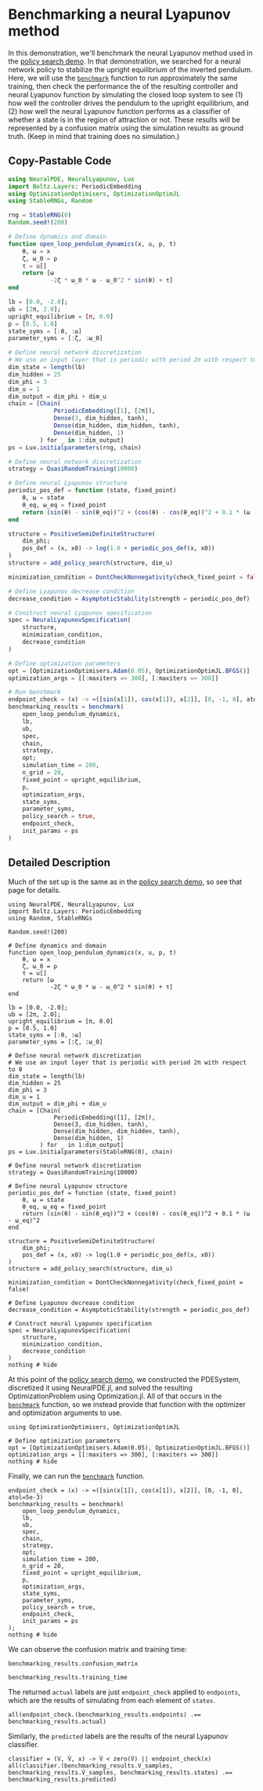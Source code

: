 # Benchmarking a neural Lyapunov method

In this demonstration, we'll benchmark the neural Lyapunov method used in the [policy search demo](policy_search.md).
In that demonstration, we searched for a neural network policy to stabilize the upright equilibrium of the inverted pendulum.
Here, we will use the [`benchmark`](@ref) function to run approximately the same training, then check the performance the of the resulting controller and neural Lyapunov function by simulating the closed loop system to see (1) how well the controller drives the pendulum to the upright equilibrium, and (2) how well the neural Lyapunov function performs as a classifier of whether a state is in the region of attraction or not.
These results will be represented by a confusion matrix using the simulation results as ground truth.
(Keep in mind that training does no simulation.)

## Copy-Pastable Code

```julia
using NeuralPDE, NeuralLyapunov, Lux
import Boltz.Layers: PeriodicEmbedding
using OptimizationOptimisers, OptimizationOptimJL
using StableRNGs, Random

rng = StableRNG(0)
Random.seed!(200)

# Define dynamics and domain
function open_loop_pendulum_dynamics(x, u, p, t)
    θ, ω = x
    ζ, ω_0 = p
    τ = u[]
    return [ω
            -2ζ * ω_0 * ω - ω_0^2 * sin(θ) + τ]
end

lb = [0.0, -2.0];
ub = [2π, 2.0];
upright_equilibrium = [π, 0.0]
p = [0.5, 1.0]
state_syms = [:θ, :ω]
parameter_syms = [:ζ, :ω_0]

# Define neural network discretization
# We use an input layer that is periodic with period 2π with respect to θ
dim_state = length(lb)
dim_hidden = 25
dim_phi = 3
dim_u = 1
dim_output = dim_phi + dim_u
chain = [Chain(
             PeriodicEmbedding([1], [2π]),
             Dense(3, dim_hidden, tanh),
             Dense(dim_hidden, dim_hidden, tanh),
             Dense(dim_hidden, 1)
         ) for _ in 1:dim_output]
ps = Lux.initialparameters(rng, chain)

# Define neural network discretization
strategy = QuasiRandomTraining(10000)

# Define neural Lyapunov structure
periodic_pos_def = function (state, fixed_point)
    θ, ω = state
    θ_eq, ω_eq = fixed_point
    return (sin(θ) - sin(θ_eq))^2 + (cos(θ) - cos(θ_eq))^2 + 0.1 * (ω - ω_eq)^2
end

structure = PositiveSemiDefiniteStructure(
    dim_phi;
    pos_def = (x, x0) -> log(1.0 + periodic_pos_def(x, x0))
)
structure = add_policy_search(structure, dim_u)

minimization_condition = DontCheckNonnegativity(check_fixed_point = false)

# Define Lyapunov decrease condition
decrease_condition = AsymptoticStability(strength = periodic_pos_def)

# Construct neural Lyapunov specification
spec = NeuralLyapunovSpecification(
    structure,
    minimization_condition,
    decrease_condition
)

# Define optimization parameters
opt = [OptimizationOptimisers.Adam(0.05), OptimizationOptimJL.BFGS()]
optimization_args = [[:maxiters => 300], [:maxiters => 300]]

# Run benchmark
endpoint_check = (x) -> ≈([sin(x[1]), cos(x[1]), x[2]], [0, -1, 0], atol = 5e-3)
benchmarking_results = benchmark(
    open_loop_pendulum_dynamics,
    lb,
    ub,
    spec,
    chain,
    strategy,
    opt;
    simulation_time = 200,
    n_grid = 20,
    fixed_point = upright_equilibrium,
    p,
    optimization_args,
    state_syms,
    parameter_syms,
    policy_search = true,
    endpoint_check,
    init_params = ps
)
```

## Detailed Description

Much of the set up is the same as in the [policy search demo](policy_search.md), so see that page for details.


```@example benchmarking
using NeuralPDE, NeuralLyapunov, Lux
import Boltz.Layers: PeriodicEmbedding
using Random, StableRNGs

Random.seed!(200)

# Define dynamics and domain
function open_loop_pendulum_dynamics(x, u, p, t)
    θ, ω = x
    ζ, ω_0 = p
    τ = u[]
    return [ω
            -2ζ * ω_0 * ω - ω_0^2 * sin(θ) + τ]
end

lb = [0.0, -2.0];
ub = [2π, 2.0];
upright_equilibrium = [π, 0.0]
p = [0.5, 1.0]
state_syms = [:θ, :ω]
parameter_syms = [:ζ, :ω_0]

# Define neural network discretization
# We use an input layer that is periodic with period 2π with respect to θ
dim_state = length(lb)
dim_hidden = 25
dim_phi = 3
dim_u = 1
dim_output = dim_phi + dim_u
chain = [Chain(
             PeriodicEmbedding([1], [2π]),
             Dense(3, dim_hidden, tanh),
             Dense(dim_hidden, dim_hidden, tanh),
             Dense(dim_hidden, 1)
         ) for _ in 1:dim_output]
ps = Lux.initialparameters(StableRNG(0), chain)

# Define neural network discretization
strategy = QuasiRandomTraining(10000)

# Define neural Lyapunov structure
periodic_pos_def = function (state, fixed_point)
    θ, ω = state
    θ_eq, ω_eq = fixed_point
    return (sin(θ) - sin(θ_eq))^2 + (cos(θ) - cos(θ_eq))^2 + 0.1 * (ω - ω_eq)^2
end

structure = PositiveSemiDefiniteStructure(
    dim_phi;
    pos_def = (x, x0) -> log(1.0 + periodic_pos_def(x, x0))
)
structure = add_policy_search(structure, dim_u)

minimization_condition = DontCheckNonnegativity(check_fixed_point = false)

# Define Lyapunov decrease condition
decrease_condition = AsymptoticStability(strength = periodic_pos_def)

# Construct neural Lyapunov specification
spec = NeuralLyapunovSpecification(
    structure,
    minimization_condition,
    decrease_condition
)
nothing # hide
```

At this point of the [policy search demo](policy_search.md), we constructed the PDESystem, discretized it using NeuralPDE.jl, and solved the resulting OptimizationProblem using Optimization.jl.
All of that occurs in the [`benchmark`](@ref) function, so we instead provide that function with the optimizer and optimization arguments to use.

```@example benchmarking
using OptimizationOptimisers, OptimizationOptimJL

# Define optimization parameters
opt = [OptimizationOptimisers.Adam(0.05), OptimizationOptimJL.BFGS()]
optimization_args = [[:maxiters => 300], [:maxiters => 300]]
nothing # hide
```

Finally, we can run the [`benchmark`](@ref) function.

```@example benchmarking
endpoint_check = (x) -> ≈([sin(x[1]), cos(x[1]), x[2]], [0, -1, 0], atol=5e-3)
benchmarking_results = benchmark(
    open_loop_pendulum_dynamics,
    lb,
    ub,
    spec,
    chain,
    strategy,
    opt;
    simulation_time = 200,
    n_grid = 20,
    fixed_point = upright_equilibrium,
    p,
    optimization_args,
    state_syms,
    parameter_syms,
    policy_search = true,
    endpoint_check,
    init_params = ps
);
nothing # hide
```

We can observe the confusion matrix and training time:

```@example benchmarking
benchmarking_results.confusion_matrix
```

```@example benchmarking
benchmarking_results.training_time
```

The returned `actual` labels are just `endpoint_check` applied to `endpoints`, which are the results of simulating from each element of `states`.

```@example benchmarking
all(endpoint_check.(benchmarking_results.endpoints) .== benchmarking_results.actual)
```

Similarly, the `predicted` labels are the results of the neural Lyapunov classifier.

```@example benchmarking
classifier = (V, V̇, x) -> V̇ < zero(V̇) || endpoint_check(x)
all(classifier.(benchmarking_results.V_samples, benchmarking_results.V̇_samples, benchmarking_results.states) .== benchmarking_results.predicted)
```
